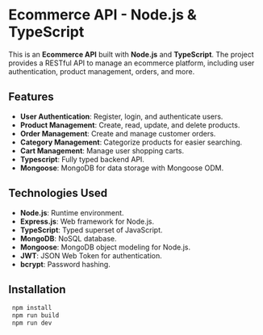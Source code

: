 # Ecommerce API - Node.js & TypeScript

This is an **Ecommerce API** built with **Node.js** and **TypeScript**. The project provides a RESTful API to manage an ecommerce platform, including user authentication, product management, orders, and more.

## Features

- **User Authentication**: Register, login, and authenticate users.
- **Product Management**: Create, read, update, and delete products.
- **Order Management**: Create and manage customer orders.
- **Category Management**: Categorize products for easier searching.
- **Cart Management**: Manage user shopping carts.
- **Typescript**: Fully typed backend API.
- **Mongoose**: MongoDB for data storage with Mongoose ODM.

## Technologies Used

- **Node.js**: Runtime environment.
- **Express.js**: Web framework for Node.js.
- **TypeScript**: Typed superset of JavaScript.
- **MongoDB**: NoSQL database.
- **Mongoose**: MongoDB object modeling for Node.js.
- **JWT**: JSON Web Token for authentication.
- **bcrypt**: Password hashing.

## Installation

```bash
 npm install
 npm run build
 npm run dev
```
